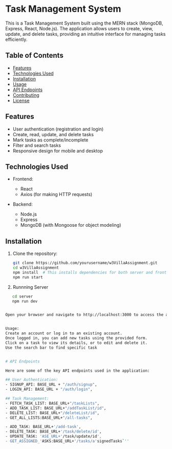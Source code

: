 # Task Management System

This is a Task Management System built using the MERN stack (MongoDB, Express, React, Node.js). The application allows users to create, view, update, and delete tasks, providing an intuitive interface for managing tasks efficiently.

## Table of Contents

- [Features](#features)
- [Technologies Used](#technologies-used)
- [Installation](#installation)
- [Usage](#usage)
- [API Endpoints](#api-endpoints)
- [Contributing](#contributing)
- [License](#license)

## Features

- User authentication (registration and login)
- Create, read, update, and delete tasks
- Mark tasks as complete/incomplete
- Filter and search tasks
- Responsive design for mobile and desktop

## Technologies Used

- Frontend:
  - React
  - Axios (for making HTTP requests)

- Backend:
  - Node.js
  - Express
  - MongoDB (with Mongoose for object modeling)

## Installation

1. Clone the repository:
   ```bash
   git clone https://github.com/yourusername/w3VillaAssignment.git
   cd w3VillaAssignment
   npm install  # This installs dependencies for both server and frontend
   npm run start

2. Runnning Server
  ```bash
     cd server
     npm run dev 


Open your browser and navigate to http://localhost:3000 to access the application.


Usage:
Create an account or log in to an existing account.
Once logged in, you can add new tasks using the provided form.
Click on a task to view its details, or to edit and delete it.
Use the search bar to find specific task


# API Endpoints

Here are some of the key API endpoints used in the application:

## User Authentication:
- SIGNUP_API: BASE_URL + "/auth/signup",
- LOGIN_API: BASE_URL + "/auth/login",

## Task Management: 
- FETCH_TASK_LIST: BASE_URL+"/taskLists",
- ADD_TASK_LIST: BASE_URL+"/addTaskList/id",
- DELETE_LIST: BASE_URL+"/deleteList/id",
- GET_ALL_LISTS:BASE_URL+"/all-tasks",

- ADD_TASK: BASE_URL+'/add-task',
- DELETE_TASK: BASE_URL+'/task/delete/id',
- UPDATE_TASK: 'ASE_URL+'/task/update/id',
- GET_ASSIGNED_'ASKS:BASE_URL+'/tasks/a'signedTasks`''


